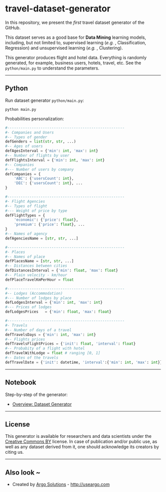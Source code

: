 # travel-dataset-generator

In this repository, we present the _first_ travel dataset generator of the GitHub.  

This dataset serves as a good base for **Data Mining** learning models, including, but not limited to, supervised learning (_e.g._ , Classification, Regression) and unsupervised learning (_e.g._ , Clustering).  

This generator produces flight and hotel data. Everything is randomly generated, for example, business users, hotels, travel, etc. See the `python/main.py` to understand the parameters.   

---
## Python

Run dataset generator `python/main.py`:
```shell
python main.py
```

Probabilities personalization:
```python
#-----------------------------------------------------
#- Companies and Users
#-- Types of gender
defGenders = list(str, str, ...)
#-- Ages of users 
defAgesInterval = {'min': int, 'max': int}
#-- Number of flights by user
defFlightsInterval = {'min': int, 'max': int}
#-- Companies
#--- Number of users by company
defCompanies = {
    'ABC': {'usersCount': int},
    'DEC': {'usersCount': int}, ...
}

#-----------------------------------------------------
#- Flight Agencies
#-- Types of flight
#--- Weight of price by type
defFlightTypes = {
    'economic': {'price': float},
    'premium': {'price': float}, ...
}
#-- Names of agency
defAgenciesName = [str, str, ...]

#-----------------------------------------------------
#- Places
#-- Names of place
defPlacesName = [str, str, ...]
#-- Distances between cities
defDistancesInterval = {'min': float, 'max': float}
#-- Plain velocity - km/hour
defPlaceTravelKmPerHour = float 

#-----------------------------------------------------
#-- Lodges (Accommodation)
#--- Number of lodges by place
defLodgesInterval = {'min': int, 'max': int}
#--- Prices of lodges
defLodgesPrices   = {'min': float, 'max': float}

#-----------------------------------------------------
#- Travels
#-- Number of days of a travel
defTravelsDays = {'min': int, 'max': int}
#-- Flights prices
defTravelsFlightPrices = {'init': float, 'interval': float}
#-- Probabity of a flight with hotel
defTravelWithLodge = float # ranging [0, 1]
#-- Dates of the travels
defTravelDate = {'init': datetime, 'interval':{'min': int, 'max': int}}
```

---
## Notebook

Step-by-step of the generator:   
- [Overview: Dataset Generator](jupyter/generator-example.ipynb)

---
## License

This generator is available for researchers and data scientists under the [Creative Commons BY](https://creativecommons.org/licenses/by/4.0/) license. In case of publication and/or public use, as well as any dataset derived from it, one should acknowledge its creators by citing us.  

---
## Also look ~

- Created by [Argo Solutions](https://github.com/Argo-Solutions/) - http://useargo.com
